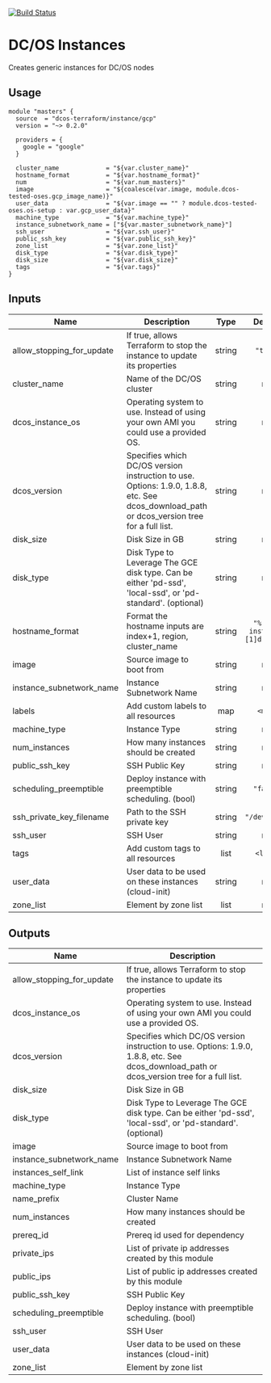 [![Build Status](https://jenkins-terraform.mesosphere.com/service/dcos-terraform-jenkins/job/dcos-terraform/job/terraform-gcp-instance/job/master/badge/icon)](https://jenkins-terraform.mesosphere.com/service/dcos-terraform-jenkins/job/dcos-terraform/job/terraform-gcp-instance/job/master/)
# DC/OS Instances

Creates generic instances for DC/OS nodes

## Usage

```hcl
module "masters" {
  source  = "dcos-terraform/instance/gcp"
  version = "~> 0.2.0"

  providers = {
    google = "google"
  }

  cluster_name             = "${var.cluster_name}"
  hostname_format          = "${var.hostname_format}"
  num                      = "${var.num_masters}"
  image                    = "${coalesce(var.image, module.dcos-tested-oses.gcp_image_name)}"
  user_data                = "${var.image == "" ? module.dcos-tested-oses.os-setup : var.gcp_user_data}"
  machine_type             = "${var.machine_type}"
  instance_subnetwork_name = ["${var.master_subnetwork_name}"]
  ssh_user                 = "${var.ssh_user}"
  public_ssh_key           = "${var.public_ssh_key}"
  zone_list                = "${var.zone_list}"
  disk_type                = "${var.disk_type}"
  disk_size                = "${var.disk_size}"
  tags                     = "${var.tags}"
}
```

## Inputs

| Name | Description | Type | Default | Required |
|------|-------------|:----:|:-----:|:-----:|
| allow\_stopping\_for\_update | If true, allows Terraform to stop the instance to update its properties | string | `"true"` | no |
| cluster\_name | Name of the DC/OS cluster | string | n/a | yes |
| dcos\_instance\_os | Operating system to use. Instead of using your own AMI you could use a provided OS. | string | n/a | yes |
| dcos\_version | Specifies which DC/OS version instruction to use. Options: 1.9.0, 1.8.8, etc. See dcos_download_path or dcos_version tree for a full list. | string | n/a | yes |
| disk\_size | Disk Size in GB | string | n/a | yes |
| disk\_type | Disk Type to Leverage The GCE disk type. Can be either 'pd-ssd', 'local-ssd', or 'pd-standard'. (optional) | string | n/a | yes |
| hostname\_format | Format the hostname inputs are index+1, region, cluster_name | string | `"%[3]s-instance%[1]d-%[2]s"` | no |
| image | Source image to boot from | string | n/a | yes |
| instance\_subnetwork\_name | Instance Subnetwork Name | string | n/a | yes |
| labels | Add custom labels to all resources | map | `<map>` | no |
| machine\_type | Instance Type | string | n/a | yes |
| num\_instances | How many instances should be created | string | n/a | yes |
| public\_ssh\_key | SSH Public Key | string | n/a | yes |
| scheduling\_preemptible | Deploy instance with preemptible scheduling. (bool) | string | `"false"` | no |
| ssh\_private\_key\_filename | Path to the SSH private key | string | `"/dev/null"` | no |
| ssh\_user | SSH User | string | n/a | yes |
| tags | Add custom tags to all resources | list | `<list>` | no |
| user\_data | User data to be used on these instances (cloud-init) | string | n/a | yes |
| zone\_list | Element by zone list | list | n/a | yes |

## Outputs

| Name | Description |
|------|-------------|
| allow\_stopping\_for\_update | If true, allows Terraform to stop the instance to update its properties |
| dcos\_instance\_os | Operating system to use. Instead of using your own AMI you could use a provided OS. |
| dcos\_version | Specifies which DC/OS version instruction to use. Options: 1.9.0, 1.8.8, etc. See dcos_download_path or dcos_version tree for a full list. |
| disk\_size | Disk Size in GB |
| disk\_type | Disk Type to Leverage The GCE disk type. Can be either 'pd-ssd', 'local-ssd', or 'pd-standard'. (optional) |
| image | Source image to boot from |
| instance\_subnetwork\_name | Instance Subnetwork Name |
| instances\_self\_link | List of instance self links |
| machine\_type | Instance Type |
| name\_prefix | Cluster Name |
| num\_instances | How many instances should be created |
| prereq\_id | Prereq id used for dependency |
| private\_ips | List of private ip addresses created by this module |
| public\_ips | List of public ip addresses created by this module |
| public\_ssh\_key | SSH Public Key |
| scheduling\_preemptible | Deploy instance with preemptible scheduling. (bool) |
| ssh\_user | SSH User |
| user\_data | User data to be used on these instances (cloud-init) |
| zone\_list | Element by zone list |

